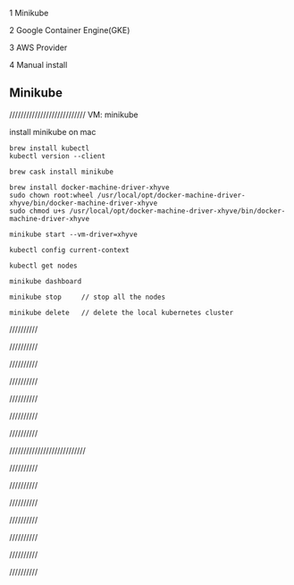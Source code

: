 

1 Minikube

2 Google Container Engine(GKE)

3 AWS Provider

4 Manual install

## Minikube

///////////////////////////
VM: minikube    



install minikube on mac
```
brew install kubectl   
kubectl version --client  

brew cask install minikube

brew install docker-machine-driver-xhyve
sudo chown root:wheel /usr/local/opt/docker-machine-driver-xhyve/bin/docker-machine-driver-xhyve
sudo chmod u+s /usr/local/opt/docker-machine-driver-xhyve/bin/docker-machine-driver-xhyve

minikube start --vm-driver=xhyve

kubectl config current-context

kubectl get nodes

minikube dashboard

minikube stop     // stop all the nodes

minikube delete   // delete the local kubernetes cluster
```


//////////

//////////

//////////

//////////

//////////

//////////

//////////



///////////////////////////

//////////

//////////

//////////

//////////

//////////

//////////

//////////